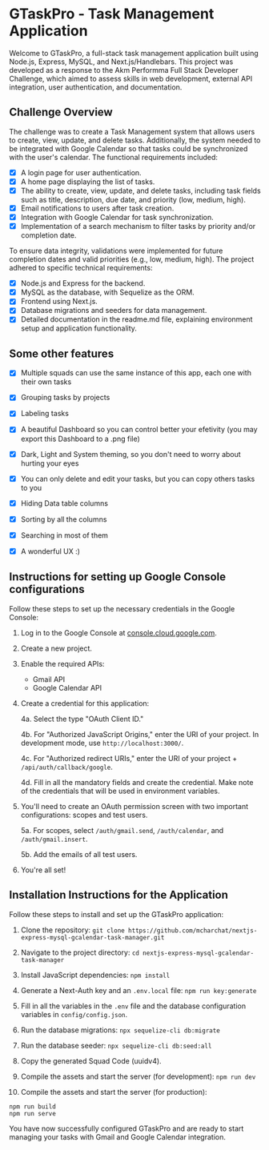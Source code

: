 # GTaskPro - Task Management Application

Welcome to GTaskPro, a full-stack task management application built using Node.js, Express, MySQL, and Next.js/Handlebars. This project was developed as a response to the Akm Performma Full Stack Developer Challenge, which aimed to assess skills in web development, external API integration, user authentication, and documentation.

## Challenge Overview

The challenge was to create a Task Management system that allows users to create, view, update, and delete tasks. Additionally, the system needed to be integrated with Google Calendar so that tasks could be synchronized with the user's calendar. The functional requirements included:

- [x] A login page for user authentication.
- [x] A home page displaying the list of tasks.
- [x] The ability to create, view, update, and delete tasks, including task fields such as title, description, due date, and priority (low, medium, high).
- [x] Email notifications to users after task creation.
- [x] Integration with Google Calendar for task synchronization.
- [x] Implementation of a search mechanism to filter tasks by priority and/or completion date.

To ensure data integrity, validations were implemented for future completion dates and valid priorities (e.g., low, medium, high). The project adhered to specific technical requirements:

- [x] Node.js and Express for the backend.
- [x] MySQL as the database, with Sequelize as the ORM.
- [x] Frontend using Next.js.
- [x] Database migrations and seeders for data management.
- [x] Detailed documentation in the readme.md file, explaining environment setup and application functionality.

## Some other features
- [x] Multiple squads can use the same instance of this app, each one with their own tasks
- [x] Grouping tasks by projects
- [x] Labeling tasks
- [x] A beautiful Dashboard so you can control better your efetivity (you may export this Dashboard to a .png file)
- [x] Dark, Light and System theming, so you don't need to worry about hurting your eyes
- [x] You can only delete and edit your tasks, but you can copy others tasks to you
- [x] Hiding Data table columns
- [x] Sorting by all the columns
- [x] Searching in most of them
- [x] A wonderful UX :)


## Instructions for setting up Google Console configurations

Follow these steps to set up the necessary credentials in the Google Console:

1. Log in to the Google Console at [console.cloud.google.com](https://console.cloud.google.com).

2. Create a new project.

3. Enable the required APIs:
   - Gmail API
   - Google Calendar API

4. Create a credential for this application:

   4a. Select the type "OAuth Client ID."
   
   4b. For "Authorized JavaScript Origins," enter the URI of your project. In development mode, use `http://localhost:3000/`.
   
   4c. For "Authorized redirect URIs," enter the URI of your project + `/api/auth/callback/google`.
   
   4d. Fill in all the mandatory fields and create the credential. Make note of the credentials that will be used in environment variables.

5. You'll need to create an OAuth permission screen with two important configurations: scopes and test users.

   5a. For scopes, select `/auth/gmail.send`, `/auth/calendar`, and `/auth/gmail.insert`.
   
   5b. Add the emails of all test users.

6. You're all set!

## Installation Instructions for the Application

Follow these steps to install and set up the GTaskPro application:

1. Clone the repository: `git clone https://github.com/mcharchat/nextjs-express-mysql-gcalendar-task-manager.git`

2. Navigate to the project directory: `cd nextjs-express-mysql-gcalendar-task-manager`

3. Install JavaScript dependencies: `npm install`

4. Generate a Next-Auth key and an `.env.local` file: `npm run key:generate`

5. Fill in all the variables in the `.env` file and the database configuration variables in `config/config.json`.

6. Run the database migrations: `npx sequelize-cli db:migrate`

7. Run the database seeder: `npx sequelize-cli db:seed:all`

8. Copy the generated Squad Code (uuidv4).

9. Compile the assets and start the server (for development): `npm run dev`

10. Compile the assets and start the server (for production):
 ```
 npm run build
 npm run serve
 ```

You have now successfully configured GTaskPro and are ready to start managing your tasks with Gmail and Google Calendar integration.